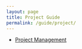 ```yaml
---
layout: page
title: Project Guide
permalink: /guide/project/
---
```


- [Project Management](/guide/project/management "Project Management")
